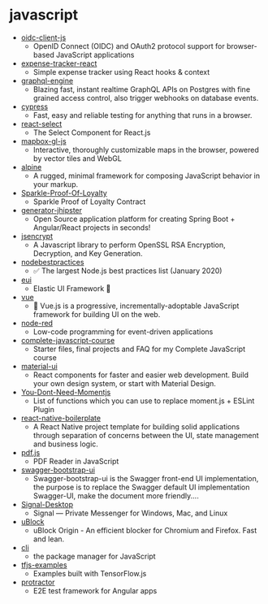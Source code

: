# javascript
- [oidc-client-js](https://github.com/IdentityModel/oidc-client-js)
  - OpenID Connect (OIDC) and OAuth2 protocol support for browser-based JavaScript applications
- [expense-tracker-react](https://github.com/bradtraversy/expense-tracker-react)
  - Simple expense tracker using React hooks & context
- [graphql-engine](https://github.com/hasura/graphql-engine)
  - Blazing fast, instant realtime GraphQL APIs on Postgres with fine grained access control, also trigger webhooks on database events.
- [cypress](https://github.com/cypress-io/cypress)
  - Fast, easy and reliable testing for anything that runs in a browser.
- [react-select](https://github.com/JedWatson/react-select)
  - The Select Component for React.js
- [mapbox-gl-js](https://github.com/mapbox/mapbox-gl-js)
  - Interactive, thoroughly customizable maps in the browser, powered by vector tiles and WebGL
- [alpine](https://github.com/alpinejs/alpine)
  - A rugged, minimal framework for composing JavaScript behavior in your markup.
- [Sparkle-Proof-Of-Loyalty](https://github.com/Sparklemobile/Sparkle-Proof-Of-Loyalty)
  - Sparkle Proof of Loyalty Contract
- [generator-jhipster](https://github.com/jhipster/generator-jhipster)
  - Open Source application platform for creating Spring Boot + Angular/React projects in seconds!
- [jsencrypt](https://github.com/travist/jsencrypt)
  - A Javascript library to perform OpenSSL RSA Encryption, Decryption, and Key Generation.
- [nodebestpractices](https://github.com/goldbergyoni/nodebestpractices)
  - ✅ The largest Node.js best practices list (January 2020)
- [eui](https://github.com/elastic/eui)
  - Elastic UI Framework 🙌
- [vue](https://github.com/vuejs/vue)
  - 🖖 Vue.js is a progressive, incrementally-adoptable JavaScript framework for building UI on the web.
- [node-red](https://github.com/node-red/node-red)
  - Low-code programming for event-driven applications
- [complete-javascript-course](https://github.com/jonasschmedtmann/complete-javascript-course)
  - Starter files, final projects and FAQ for my Complete JavaScript course
- [material-ui](https://github.com/mui-org/material-ui)
  - React components for faster and easier web development. Build your own design system, or start with Material Design.
- [You-Dont-Need-Momentjs](https://github.com/you-dont-need/You-Dont-Need-Momentjs)
  - List of functions which you can use to replace moment.js + ESLint Plugin
- [react-native-boilerplate](https://github.com/thecodingmachine/react-native-boilerplate)
  - A React Native project template for building solid applications through separation of concerns between the UI, state management and business logic.
- [pdf.js](https://github.com/mozilla/pdf.js)
  - PDF Reader in JavaScript
- [swagger-bootstrap-ui](https://github.com/xiaoymin/swagger-bootstrap-ui)
  - Swagger-bootstrap-ui is the Swagger front-end UI implementation, the purpose is to replace the Swagger default UI implementation Swagger-UI, make the document more friendly....
- [Signal-Desktop](https://github.com/signalapp/Signal-Desktop)
  - Signal — Private Messenger for Windows, Mac, and Linux
- [uBlock](https://github.com/gorhill/uBlock)
  - uBlock Origin - An efficient blocker for Chromium and Firefox. Fast and lean.
- [cli](https://github.com/npm/cli)
  - the package manager for JavaScript
- [tfjs-examples](https://github.com/tensorflow/tfjs-examples)
  - Examples built with TensorFlow.js
- [protractor](https://github.com/angular/protractor)
  - E2E test framework for Angular apps
